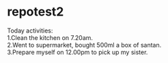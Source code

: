 # repotest2

Today activities:\
1.Clean the kitchen on 7.20am.\
2.Went to supermarket, bought 500ml a box of santan.\
3.Prepare myself on 12.00pm to pick up my sister.
